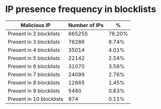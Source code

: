 # IP presence frequency in blocklists
| Malicious IP | Number of IPs | % |
|----|----|----|
| Present in 2 blocklists | 665255 | 76.20% |
| Present in 3 blocklists | 76286 | 8.74% |
| Present in 4 blocklists | 35014 | 4.01% |
| Present in 5 blocklists | 22142 | 2.54% |
| Present in 6 blocklists | 31070 | 3.56% |
| Present in 7 blocklists | 24099 | 2.76% |
| Present in 8 blocklists | 12665 | 1.45% |
| Present in 9 blocklists | 5480 | 0.63% |
| Present in 10 blocklists | 974 | 0.11% |
